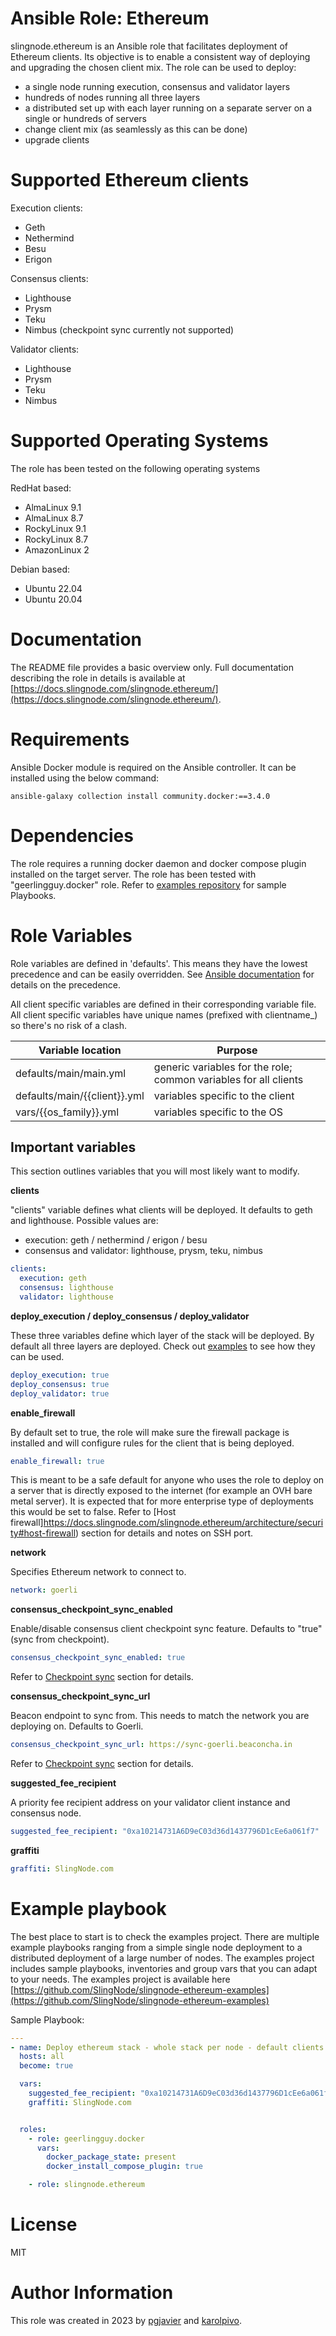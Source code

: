 # Ansible Role: Ethereum

slingnode.ethereum is an Ansible role that facilitates deployment of Ethereum clients. Its objective is to enable a consistent way of deploying and upgrading the chosen client mix. The role can be used to deploy:

* a single node running execution, consensus and validator layers
* hundreds of nodes running all three layers
* a distributed set up with each layer running on a separate server on a single or hundreds of servers
* change client mix (as seamlessly as this can be done)
* upgrade clients

# Supported Ethereum clients

Execution clients:

* Geth
* Nethermind
* Besu
* Erigon

Consensus clients:

* Lighthouse
* Prysm
* Teku
* Nimbus (checkpoint sync currently not supported)

Validator clients:

* Lighthouse
* Prysm
* Teku
* Nimbus

# Supported Operating Systems

The role has been tested on the following operating systems

RedHat based:

* AlmaLinux 9.1
* AlmaLinux 8.7
* RockyLinux 9.1
* RockyLinux 8.7
* AmazonLinux 2

Debian based:

* Ubuntu 22.04
* Ubuntu 20.04

# Documentation

The README file provides a basic overview only. Full documentation describing the role in details is available at [https://docs.slingnode.com/slingnode.ethereum/](https://docs.slingnode.com/slingnode.ethereum/).

# Requirements

Ansible Docker module is required on the Ansible controller. It can be installed using the below command:

```
ansible-galaxy collection install community.docker:==3.4.0
```

# Dependencies

The role requires a running docker daemon and docker compose plugin installed on the target server. The role has been tested with "geerlingguy.docker" role. Refer to [examples repository](https://github.com/SlingNode/slingnode-ethereum-examples) for sample Playbooks.

# Role Variables

Role variables are defined in 'defaults'. This means they have the lowest precedence and can be easily overridden. See [Ansible documentation](https://docs.ansible.com/ansible/latest/playbook\_guide/playbooks\_variables.html#understanding-variable-precedence) for details on the precedence.

All client specific variables are defined in their corresponding variable file. All client specific variables have unique names (prefixed with clientname\_) so there's no risk of a clash.

| Variable location              | Purpose                                                          |
| ------------------------------ | ---------------------------------------------------------------- |
| defaults/main/main.yml         | generic variables for the role; common variables for all clients |
| defaults/main/\{{client\}}.yml | variables specific to the client                                 |
| vars/\{{os\_family\}}.yml      | variables specific to the OS                                     |

## Important variables

This section outlines variables that you will most likely want to modify.

**clients**

"clients" variable defines what clients will be deployed. It defaults to geth and lighthouse. Possible values are:

* execution: geth / nethermind / erigon / besu
* consensus and validator: lighthouse, prysm, teku, nimbus

```yaml
clients:
  execution: geth
  consensus: lighthouse
  validator: lighthouse
```

**deploy\_execution / deploy\_consensus / deploy\_validator**

These three variables define which layer of the stack will be deployed. By default all three layers are deployed. Check out [examples](using-the-role.md) to see how they can be used.

```yaml
deploy_execution: true
deploy_consensus: true
deploy_validator: true
```

**enable\_firewall**

By default set to true, the role will make sure the firewall package is installed and will configure rules for the client that is being deployed.

```yaml
enable_firewall: true
```

This is meant to be a safe default for anyone who uses the role to deploy on a server that is directly exposed to the internet (for example an OVH bare metal server). It is expected that for more enterprise type of deployments this would be set to false. Refer to [Host firewall]https://docs.slingnode.com/slingnode.ethereum/architecture/security#host-firewall) section for details and notes on SSH port.

**network**

Specifies Ethereum network to connect to.

```yaml
network: goerli
```

**consensus\_checkpoint\_sync\_enabled**

Enable/disable consensus client checkpoint sync feature. Defaults to "true" (sync from checkpoint).

```yaml
consensus_checkpoint_sync_enabled: true
```

Refer to [Checkpoint sync](https://docs.slingnode.com/slingnode.ethereum/checkpoint-sync) section for details.

**consensus\_checkpoint\_sync\_url**

Beacon endpoint to sync from. This needs to match the network you are deploying on. Defaults to Goerli.

```yaml
consensus_checkpoint_sync_url: https://sync-goerli.beaconcha.in
```

Refer to [Checkpoint sync](https://docs.slingnode.com/slingnode.ethereum/checkpoint-sync) section for details.

**suggested\_fee\_recipient**

A priority fee recipient address on your validator client instance and consensus node.

```yaml
suggested_fee_recipient: "0xa10214731A6D9eC03d36d1437796D1cEe6a061f7"
```

**graffiti**

```yaml
graffiti: SlingNode.com
```

# Example playbook

The best place to start is to check the examples project. There are multiple example playbooks ranging from a simple single node deployment to a distributed deployment of a large number of nodes. The examples project includes sample playbooks, inventories and group vars that you can adapt to your needs. The examples project is available here [https://github.com/SlingNode/slingnode-ethereum-examples](https://github.com/SlingNode/slingnode-ethereum-examples)

Sample Playbook:

```yaml
---
- name: Deploy ethereum stack - whole stack per node - default clients (geth & lighthouse)
  hosts: all
  become: true

  vars:
    suggested_fee_recipient: "0xa10214731A6D9eC03d36d1437796D1cEe6a061f7"
    graffiti: SlingNode.com


  roles:
    - role: geerlingguy.docker
      vars:
        docker_package_state: present
        docker_install_compose_plugin: true

    - role: slingnode.ethereum
```

# License

MIT

# Author Information

This role was created in 2023 by [pgjavier](https://github.com/pgjavier) and [karolpivo](https://github.com/karolpivo).

